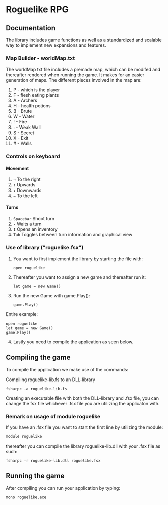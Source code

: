 # Roguelike RPG
## Documentation
The library includes game functions as well as a standardized and scalable way to implement new expansions and features.

### Map Builder - worldMap.txt
The worldMap txt file includes a premade map, which can be modifed and thereafter rendered when running the game. It makes for an easier generation of maps. The different pieces involved in the map are:

1. P - which is the player
2. F - flesh eating plants
3. A - Archers
4. H - health potions
5. B - Brute
6. W - Water
7. ! - Fire
8. : - Weak Wall
9. S - Secret
10. X - Exit
11. \# - Walls

### Controls on keyboard
#### Movement
1. ```→``` To the right
2. ```↑``` Upwards
3. ```↓``` Downwards
4. ```←``` To the left

#### Turns
1. ```Spacebar``` Shoot turn
2. ```-``` Waits a turn
3. ```I``` Opens an inventory
4. ```Tab``` Toggles between turn information and graphical view
   
### Use of library ("roguelike.fsx")
1. You want to first implement the library by starting the file with:

    ```open roguelike```

2. Thereafter you want to assign a new game and thereafter run it:
    
    ```let game = new Game()```

3. Run the new Game with game.Play(): 
   
    ```game.Play()```

Entire example:

    open roguelike
    let game = new Game()
    game.Play()

4. Lastly you need to compile the application as seen below.
## Compiling the game
To compile the application we make use of the commands:

Compiling roguelike-lib.fs to an DLL-library

```fsharpc -a roguelike-lib.fs```

Creating an executable file with both the DLL-library and .fsx file, you can change the fsx file whichever .fsx file you are utilizing the applicaton with.

### Remark on usage of module roguelike
If you have an .fsx file you want to start the first line by utilizing the module: 

```module roguelike```

thereafter you can compile the library roguelike-lib.dll with your .fsx file as such:

```fsharpc -r roguelike-lib.dll roguelike.fsx```
## Running the game
After compiling you can run your application by typing:

```mono roguelike.exe```
